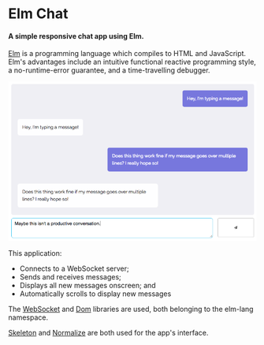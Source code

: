 # Elm Chat
#### A simple responsive chat app using Elm.

[Elm](http://elm-lang.org/) is a programming language which compiles to HTML and JavaScript. 
Elm's advantages include an intuitive functional reactive programming style, a no-runtime-error guarantee, 
and a time-travelling debugger.

![](screenshot.png)

This application:
* Connects to a WebSocket server;
* Sends and receives messages;
* Displays all new messages onscreen; and
* Automatically scrolls to display new messages

The [WebSocket](https://github.com/elm-lang/websocket) and [Dom](https://github.com/elm-lang/dom)
libraries are used, both belonging to the elm-lang namespace.

[Skeleton](http://getskeleton.com) and [Normalize](https://necolas.github.io/normalize.css/) are
both used for the app's interface.

